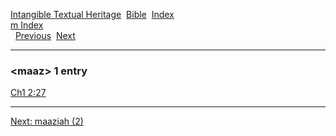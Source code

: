 [Intangible Textual Heritage](../../index)  [Bible](../index) 
[Index](index)   
[m Index](_m_)  
  [Previous](c06998)  [Next](c07000) 

------------------------------------------------------------------------

### &lt;maaz&gt; 1 entry

[Ch1 2:27](../kjv/ch1002.htm#027)  

------------------------------------------------------------------------

[Next: maaziah (2)](c07000)
